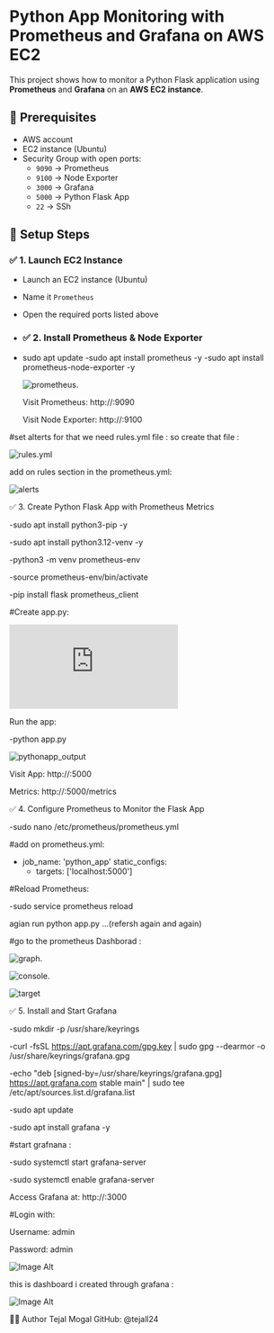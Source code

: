 # Python App Monitoring with Prometheus and Grafana on AWS EC2

This project shows how to monitor a Python Flask application using **Prometheus** and **Grafana** on an **AWS EC2 instance**.
## 🧰 Prerequisites

- AWS account
- EC2 instance (Ubuntu)
- Security Group with open ports:
  - `9090` → Prometheus
  - `9100` → Node Exporter
  - `3000` → Grafana
  - `5000` → Python Flask App
  - `22` → SSh
## 🚀 Setup Steps

### ✅ 1. Launch EC2 Instance

- Launch an EC2 instance (Ubuntu)
- Name it `Prometheus`
- Open the required ports listed above
  
- ### ✅ 2. Install Prometheus & Node Exporter
- sudo apt update
  -sudo apt install prometheus -y
  -sudo apt install prometheus-node-exporter -y
  

  ![prometheus](https://github.com/tejall24/-Python-App-Monitoring-with-Prometheus-and-Grafana/blob/e914c09b02ae4ba974c18cd169f7e2dcd216ae68/images/metrics_console.jpg).


  
  Visit Prometheus: http://<EC2-IP>:9090

  Visit Node Exporter: http://<EC2-IP>:9100

#set alterts for that we need rules.yml file :
so create that file :

![rules.yml](https://github.com/tejall24/-Python-App-Monitoring-with-Prometheus-and-Grafana/blob/e914c09b02ae4ba974c18cd169f7e2dcd216ae68/rules.jpg)


add on rules section in the prometheus.yml:



![alerts](https://github.com/tejall24/-Python-App-Monitoring-with-Prometheus-and-Grafana/blob/e914c09b02ae4ba974c18cd169f7e2dcd216ae68/images/alerts.jpg)

✅ 3. Create Python Flask App with Prometheus Metrics

-sudo apt install python3-pip -y

-sudo apt install python3.12-venv -y

-python3 -m venv prometheus-env

-source prometheus-env/bin/activate

-pip install flask prometheus_client

#Create app.py:


![app.py](https://github.com/tejall24/-Python-App-Monitoring-with-Prometheus-and-Grafana/blob/e914c09b02ae4ba974c18cd169f7e2dcd216ae68/app.py.txt)


Run the app:


-python app.py

![pythonapp_output](https://github.com/tejall24/-Python-App-Monitoring-with-Prometheus-and-Grafana/blob/e914c09b02ae4ba974c18cd169f7e2dcd216ae68/images/app.jpg)


Visit App: http://<EC2-IP>:5000

Metrics: http://<EC2-IP>:5000/metrics

✅ 4. Configure Prometheus to Monitor the Flask App

-sudo nano /etc/prometheus/prometheus.yml

#add on prometheus.yml:

  - job_name: 'python_app'
    static_configs:
      - targets: ['localhost:5000']
   
#Reload Prometheus:

-sudo service prometheus reload

agian run python app.py ...(refersh again and again)

#go to the prometheus Dashborad :

![graph](https://github.com/tejall24/-Python-App-Monitoring-with-Prometheus-and-Grafana/blob/e914c09b02ae4ba974c18cd169f7e2dcd216ae68/images/prometheus_graph.jpg).



![console ](https://github.com/tejall24/-Python-App-Monitoring-with-Prometheus-and-Grafana/blob/e914c09b02ae4ba974c18cd169f7e2dcd216ae68/images/prometheus.jpg).



![target](https://github.com/tejall24/-Python-App-Monitoring-with-Prometheus-and-Grafana/blob/e914c09b02ae4ba974c18cd169f7e2dcd216ae68/images/terget.jpg)



✅ 5. Install and Start Grafana

-sudo mkdir -p /usr/share/keyrings

-curl -fsSL https://apt.grafana.com/gpg.key | sudo gpg --dearmor -o /usr/share/keyrings/grafana.gpg


-echo "deb [signed-by=/usr/share/keyrings/grafana.gpg] https://apt.grafana.com stable main" | sudo tee /etc/apt/sources.list.d/grafana.list


-sudo apt update


-sudo apt install grafana -y

#start grafnana :

-sudo systemctl start grafana-server

-sudo systemctl enable grafana-server


Access Grafana at: http://<EC2-IP>:3000


#Login with:

Username: admin

Password: admin


 ![Image Alt](https://github.com/tejall24/-Python-App-Monitoring-with-Prometheus-and-Grafana/blob/e914c09b02ae4ba974c18cd169f7e2dcd216ae68/images/grafana_login.jpg)




 this is dashboard i created through grafana :

  ![Image Alt](https://github.com/tejall24/-Python-App-Monitoring-with-Prometheus-and-Grafana/blob/e914c09b02ae4ba974c18cd169f7e2dcd216ae68/images/grafana_dashborad.jpg)


🙋‍♀️ Author
Tejal Mogal
GitHub: @tejall24
